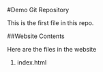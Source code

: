 #Demo Git Repository

This is the first file in this repo.

##Website Contents

Here are the files in the website

1. index.html
